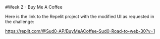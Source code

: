 #Week 2 - Buy Me A Coffee

Here is the link to the Repelit project with the modified UI as requested in the challenge: 

https://replit.com/@Sud0-AP/BuyMeACoffee-Sud0-Road-to-web-30?v=1

